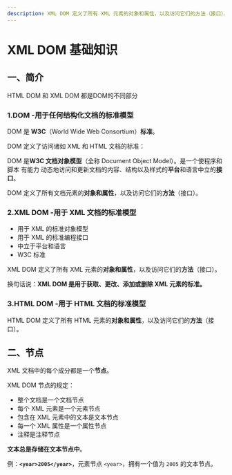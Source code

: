 ```yaml
---
description: XML DOM 定义了所有 XML 元素的对象和属性，以及访问它们的方法（接口）。
---
```


# XML DOM 基础知识

## 一、简介

HTML DOM 和 XML DOM 都是DOM的不同部分

### 1.DOM  -用于任何结构化文档的标准模型

DOM 是 **W3C**（World Wide Web Consortium）**标准**。

DOM 定义了访问诸如 XML 和 HTML 文档的标准：

DOM 是**W3C 文档对象模型**（全称 Document Object Model）。是一个使程序和脚本 有能力 动态地访问和更新文档的内容、结构以及样式的**平台**和语言中立的**接口**。

 DOM 定义了所有文档元素的**对象和属性**，以及访问它们的**方法**（接口）。

### 2.XML DOM  -用于 XML 文档的标准模型

* 用于 XML 的标准对象模型
* 用于 XML 的标准编程接口
* 中立于平台和语言
* W3C 标准

 XML DOM 定义了所有 XML 元素的**对象和属性**，以及访问它们的**方法**（接口）。

 换句话说：**XML DOM 是用于获取、更改、添加或删除 XML 元素的标准。**

### 3.HTML DOM  -用于 HTML 文档的标准模型

 HTML DOM 定义了所有 HTML 元素的**对象和属性**，以及访问它们的**方法**（接口）。

## 二、节点

XML 文档中的每个成分都是一个**节点**。

XML DOM 节点的规定：

* 整个文档是一个文档节点
* 每个 XML 元素是一个元素节点
* 包含在 XML 元素中的文本是文本节点
* 每一个 XML 属性是一个属性节点
* 注释是注释节点

**文本总是存储在文本节点中**。

例：**`<year>2005</year>`**，元素节点 `<year>`，拥有一个值为 `2005` 的文本节点。

